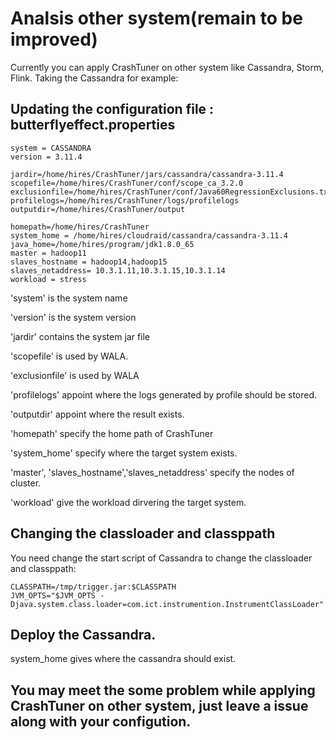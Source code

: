 # Analsis other system(remain to be improved)
Currently you can apply CrashTuner on other system like Cassandra, Storm, Flink.
Taking the Cassandra for example:
## Updating the configuration file : butterflyeffect.properties
```
system = CASSANDRA
version = 3.11.4

jardir=/home/hires/CrashTuner/jars/cassandra/cassandra-3.11.4
scopefile=/home/hires/CrashTuner/conf/scope_ca_3.2.0
exclusionfile=/home/hires/CrashTuner/conf/Java60RegressionExclusions.txt
profilelogs=/home/hires/CrashTuner/logs/profilelogs
outputdir=/home/hires/CrashTuner/output

homepath=/home/hires/CrashTuner
system_home = /home/hires/cloudraid/cassandra/cassandra-3.11.4
java_home=/home/hires/program/jdk1.8.0_65
master = hadoop11
slaves_hostname = hadoop14,hadoop15
slaves_netaddress= 10.3.1.11,10.3.1.15,10.3.1.14
workload = stress
```
'system' is the system name

'version' is the system version

'jardir' contains the system jar file

'scopefile' is used by WALA.

'exclusionfile' is used by WALA

'profilelogs' appoint where the logs generated by profile should be stored.

'outputdir' appoint where the result exists.

'homepath' specify the home path of CrashTuner

'system_home' specify where the target system exists.

'master', 'slaves_hostname','slaves_netaddress' specify the nodes of cluster.

'workload' give the workload dirvering the target system.

## Changing the classloader and classppath
You need change the start script of Cassandra to change the classloader and classppath:

```
CLASSPATH=/tmp/trigger.jar:$CLASSPATH
JVM_OPTS="$JVM_OPTS -Djava.system.class.loader=com.ict.instrumention.InstrumentClassLoader"
```

## Deploy the Cassandra.
system_home gives where the cassandra should exist.

## You may meet the some problem while applying CrashTuner on other system, just leave a issue along with your configution.
